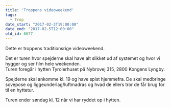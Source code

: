 ```yaml
---
title: 'Troppens videoweekend'
tags:
  - Trop
date_start: "2017-02-3T19:00:00"
date_end: "2017-02-5T12:00:00"
old_id: 6677
---
```

Dette er troppens traditionsrige videoweekend.

Det er turen hvor spejderne skal have alt slikket ud af systemet og hvor vi hygger og ser film hele weekenden.<br />Turen foregår i hytten Tyrolerhuset på Nybrovej 315, 2800 Kongens Lyngby.

Spejderne skal ankomme kl. 19 og have spist hjemmefra. De skal medbringe sovepose og liggeunderlag/luftmadras og hvad de ellers tror de får brug for til en hyttetur.

Turen ender søndag kl. 12 når vi har ryddet op i hytten.